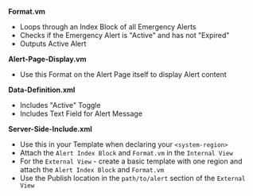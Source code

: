 **Format.vm**

* Loops through an Index Block of all Emergency Alerts
* Checks if the Emergency Alert is "Active" and has not "Expired"
* Outputs Active Alert


**Alert-Page-Display.vm**

* Use this Format on the Alert Page itself to display Alert content


**Data-Definition.xml**

* Includes "Active" Toggle
* Includes Text Field for Alert Message


**Server-Side-Include.xml**

* Use this in your Template when declaring your `<system-region>`
* Attach the `Alert Index Block` and `Format.vm` in the `Internal View`
* For the `External View` - create a basic template with one region and attach the `Alert Index Block` and `Format.vm`
* Use the Publish location in the `path/to/alert` section of the `External View`
